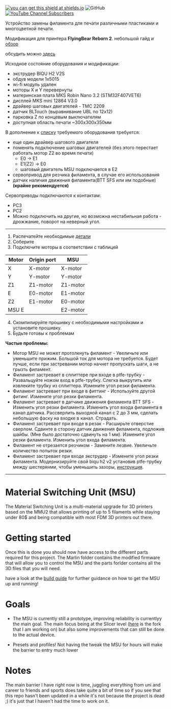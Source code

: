 [![you can get this shield at shields.io](https://img.shields.io/discord/771052481538031637?color=7289da&logo=discord&logoColor=white)](https://discord.gg/TXhCJRbFFt)            ![GitHub](https://img.shields.io/github/license/PierreMasselot1/Material-Switching-Unit) [![YouTube Channel Subscribers](https://img.shields.io/youtube/channel/subscribers/UCF2tb5Hu6G_z-tB3_e_9U4A?style=social)](https://www.youtube.com/channel/UCF2tb5Hu6G_z-tB3_e_9U4A)   

Устройство замены филамента для печати различными пластиками и многоцветной печати.

Модификация для принтера **FlyingBear Reborn 2**.
небольшой гайд и [обзор](https://rozhkovets-home.ru/?p=464)

обсудить можно [здесь](https://t.me/+KcA09gXNElsxNDQy)

Исходное состояние оборудования и модификации:
* экструдер BIQU H2 V2S
* обдув модели 1x5015
* wi-fi модуль удален
* моторы X и Y перевернуты
* материнская плата MKS Robin Nano 3.2 (STM32F407VET6)
* дисплей MKS mini 12864 V3.0
* драйвер шаговых двигателей - TMC 2209
* датчик BLTouch (выравнивание UBL по 12x12)
* парковка Z по концевым выключателям
* доступная область печати ~300x300x350мм 

В дополнение к [списку](https://github.com/rozhkovets/Material-Switching-Unit_FB_Reborn2/blob/main/Build_guide_MSU.md#parts-required) требуемого оборудования требуется:
  * еще один драйвер шагового двигателя
  * поменять подключение шаговых двигателей (без этого перестает работать мотор Z2 во время печати)
    * E0 -> E1
    * E1(Z2) -> E0
    * шаговый двигатель MSU подключается в E2  
  * сервопривод для резчика филамента, в случае его использования
  * датчик наличия движения филамента(BTT SFS или им подобные) **(крайне рекомендуется)**

Сервоприводы подключаются к контактам:
   * PC3
   * PC2
   * Можно подключить на другие, но возможна нестабильная работа - дрожжание, поворот на неверный угол.
____________________
1. Распечатейте необходимые [детали](https://github.com/rozhkovets/Material-Switching-Unit_FB_Reborn2/tree/main/parts/Reborn2) 
2. Соберите
3. Подключите моторы в соответствии с таблицей

| Motor | Origin port | MSU |
| ------------- | ------------- | ------------- |
| X | X-motor  | X-motor |
| Y | Y-motor  | Y-motor |
| Z1 | Z1-motor  | Z1-motor |
| E | E0-motor  | E1-motor |
| Z2 | E1-motor  | E0-motor |
| MSU E |   | E2-motor |

4. Скомпилируйте прошивку с необходимыми настройками и установите прошивку.
5. Будьте готовы к проблемам

**Частые проблемы:**
  * Мотор MSU не может протолкнуть филамент - Увеличьте или уменьшите прижим. Большой ток для мотора не требуется. Будет лучше, если при застревании мотор начнет пропускать шаги, а не грызть филамент.
  * Филамент застревает в сплиттере при входе в ptfe-трубку - Развальцуйте ножом вход в ptfe-трубку. Слегка выкрутить или извлеките трубку из сплиттера. Измените угол резки филамента.
  * Филамент застревает при входе в фиттинг - Используйте другой фитинг. Измените угол резки филамента.
  * Филамент застревает в датчике движения филамента BTT SFS - Изменить угол резки филамента. Изменить угол входа филамента в канал датчика. Рассверлить выходной канал с 2 до 3 мм, сделать небольшую фаску на входке в канал. Страдать.
  * Филамент застревает при входе в резак - Расширьте отверстие сверлом. Сдвинте в сторону датчик движения филамента, подложив шайбы. (Мне было достаточно сдвинуть на 1 мм). Измените угол резки филамента. Изменить угол входа филамента.
  * Филамент не отрезается резчиком - Замените лезвие. Увеличьте количество попыток резки.
  * Филамент застревает при входе экструдер - Измените угол резки филамента. Модернизируйте свой biqu h2 v2 установив ptfe-трубку между шестерянми, чтобы уменьшить зазоры, [инструкция](https://m.youtube.com/watch?v=L_tcQAx7UfE).
____________________

# Material Switching Unit (MSU)

The Material Switching Unit is a multi-material upgrade for 3D printers based on the MMU2 that allows printing of up to 5 filaments while staying under 80$ and being compatible with most FDM 3D printers out there.

# Getting started

Once this is done you should now have access to the different parts required for this project. The Marlin folder contains the modified firmware that will allow you to control the MSU and the parts forlder contains all the 3D files that you will need.

have a look at the [build guide](https://github.com/PierreMasselot1/Material-Switching-Unit/blob/main/Build_guide_MSU.md) for further guidance on how to get the MSU up and running!

# Goals

* The MSU is currently still a prototype, improving reliability is currentlyy the main goal. The main focus being at the Slicer level ([here](https://github.com/PierreMasselot1/SuperSlicer) is the fork that I am working on) but also some improvements that can still be done to the actual device.

* Presets and profiles! Not having the tweak the MSU for hours will make the barrier to entry much lower

# Notes

The main barrier I have right now is time, juggling everything from uni and career to friends and sports does take quite a bit of time so if you see that this repo hasn't been updated in a while it's not because the project is dead ;) it's just that I haven't had the time to work on it. 
